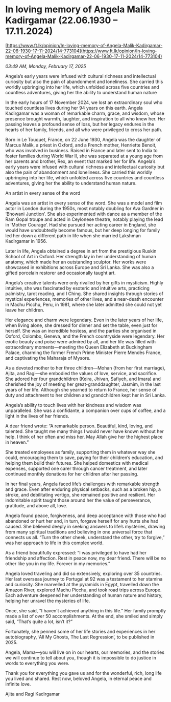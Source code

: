 # In loving memory of Angela Malik  Kadirgamar (22.06.1930 – 17.11.2024)

[https://www.ft.lk/opinion/In-loving-memory-of-Angela-Malik-Kadirgamar-22-06-1930-17-11-2024/14-773104](https://www.ft.lk/opinion/In-loving-memory-of-Angela-Malik-Kadirgamar-22-06-1930-17-11-2024/14-773104)

*03:49 AM, Monday, February 17, 2025*

Angela’s early years were infused with cultural richness and intellectual curiosity but also the pain of abandonment and loneliness. She carried this worldly upbringing into her life, which unfolded across five countries and countless adventures, giving her the ability to understand human nature

In the early hours of 17 November 2024, we lost an extraordinary soul who touched countless lives during her 94 years on this earth. Angela Kadirgamar was a woman of remarkable charm, grace, and wisdom, whose presence brought warmth, laughter, and inspiration to all who knew her. Her passing leaves a profound sense of loss, but her legacy endures in the hearts of her family, friends, and all who were privileged to cross her path.

Born in Le Touquet, France, on 22 June 1930, Angela was the daughter of Marcus Malik, a priest in Oxford, and a French mother, Henriette Benoit, who was involved in business. Raised in France and later sent to India to foster families during World War II, she was separated at a young age from her parents and brother, Rex, an event that marked her for life. Angela’s early years were infused with cultural richness and intellectual curiosity but also the pain of abandonment and loneliness. She carried this worldly upbringing into her life, which unfolded across five countries and countless adventures, giving her the ability to understand human nature.

An artist in every sense of the word

Angela was an artist in every sense of the word. She was a model and film actor in London during the 1950s, most notably doubling for Ava Gardner in ‘Bhowani Junction’. She also experimented with dance as a member of the Ram Gopal troupe and acted in Ceylonese theatre, notably playing the lead in ‘Mother Courage’. Had she pursued her acting career in England, she would have undoubtedly become famous, but her deep longing for family led her down a different path in life when she married Lakshman Kadirgamar in 1956.

Later in life, Angela obtained a degree in art from the prestigious Ruskin School of Art in Oxford. Her strength lay in her understanding of human anatomy, which made her an outstanding sculptor. Her works were showcased in exhibitions across Europe and Sri Lanka. She was also a gifted porcelain restorer and occasionally taught art.

Angela’s creative talents were only rivalled by her gifts in mysticism. Highly intuitive, she was fascinated by esoteric and intuitive arts, practicing palmistry, tarot reading, and I Ching. She shared insights through stories of mystical experiences, memories of other lives, and a near-death encounter in Machu Picchu, Peru, in 1981, where she later admitted she could not yet leave her children.

Her elegance and charm were legendary. Even in the later years of her life, when living alone, she dressed for dinner and set the table, even just for herself. She was an incredible hostess, and the parties she organised in Oxford, Colombo, Geneva, and the French countryside were legendary. Her exotic beauty and poise were admired by all, and her life was filled with extraordinary moments—meeting the Queen Elizabeth at Buckingham Palace, charming the former French Prime Minister Pierre Mendès France, and captivating the Maharaja of Mysore.

As a devoted mother to her three children—Mohan (from her first marriage), Ajita, and Ragi—she embodied the values of love, service, and sacrifice. She adored her four grandchildren (Keira, Jhivan, Safiyeh, and Imara) and cherished the joy of meeting her great-granddaughter, Jasmim, in the last years of her life. Although she yearned to return to France, her sense of duty and attachment to her children and grandchildren kept her in Sri Lanka.

Angela’s ability to touch lives with her kindness and wisdom was unparalleled. She was a confidante, a companion over cups of coffee, and a light in the lives of her friends.

A dear friend wrote: “A remarkable person. Beautiful, kind, loving, and talented. She taught me many things I would never have known without her help. I think of her often and miss her. May Allah give her the highest place in heaven.”

She treated employees as family, supporting them in whatever way she could, encouraging them to save, paying for their children’s education, and helping them build their futures. She helped domestics with medical expenses, supported one carer through cancer treatment, and later continued monthly donations for her children after her passing.

In her final years, Angela faced life’s challenges with remarkable strength and grace. Even after enduring physical setbacks, such as a broken hip, a stroke, and debilitating vertigo, she remained positive and resilient. Her indomitable spirit taught those around her the value of perseverance, gratitude, and above all, love.

Angela found peace, forgiveness, and deep acceptance with those who had abandoned or hurt her and, in turn, forgave herself for any hurts she had caused. She believed deeply in seeking answers to life’s mysteries, drawing from many spiritual traditions and believing in one universal force that connects us all. “Turn the other cheek, understand the other, try to forgive,” was her approach to life in this complex world.

As a friend beautifully expressed: “I was privileged to have had her friendship and affection. Rest in peace now, my dear friend. There will be no other like you in my life. Forever in my memories.”

Angela loved traveling and did so extensively, exploring over 35 countries. Her last overseas journey to Portugal at 92 was a testament to her stamina and curiosity. She marvelled at the pyramids in Egypt, travelled down the Amazon River, explored Machu Picchu, and took road trips across Europe. Each adventure deepened her understanding of human nature and history, helping her unravel the mysteries of life.

Once, she said, “I haven’t achieved anything in this life.” Her family promptly made a list of over 50 accomplishments. At the end, she smiled and simply said, “That’s quite a lot, isn’t it?”

Fortunately, she penned some of her life stories and experiences in her autobiography, ‘All My Ghosts, The Last Regression’, to be published in 2025.

Angela, Mama—you will live on in our hearts, our memories, and the stories we will continue to tell about you, though it is impossible to do justice in words to everything you were.

Thank you for everything you gave us and for the wonderful, rich, long life you lived and shared. Rest now, beloved Angela, in eternal peace and infinite love.

Ajita and Ragi Kadirgamar

